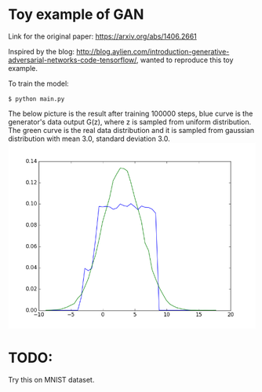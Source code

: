 # Toy example of GAN 

Link for the original paper: https://arxiv.org/abs/1406.2661

Inspired by the blog: 
http://blog.aylien.com/introduction-generative-adversarial-networks-code-tensorflow/, 
wanted to reproduce this toy example. 

To train the model:
    
    $ python main.py
    
The below picture is the result after training 100000 steps, blue curve is the generator's data output G(z),
where z is sampled from uniform distribution. The green curve is the real data distribution and it is sampled 
from gaussian distribution with mean 3.0, standard deviation 3.0.
![Alt text](/pic/GAN.png?raw=true "Trained toy example")


# TODO:

Try this on MNIST dataset.